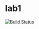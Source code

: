 # lab1

[![Build Status](https://travis-ci.com/itmo-java-basics-2020/task-1-ayfokin.svg?branch=master)](https://travis-ci.com/itmo-java-basics-2020/task-1-ayfokin)
